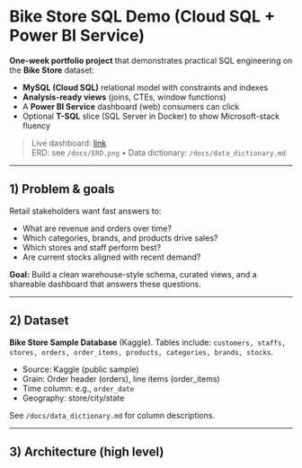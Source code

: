 # Bike Store SQL Demo (Cloud SQL + Power BI Service)

**One-week portfolio project** that demonstrates practical SQL engineering on the **Bike Store** dataset:
- **MySQL (Cloud SQL)** relational model with constraints and indexes
- **Analysis-ready views** (joins, CTEs, window functions)
- A **Power BI Service** dashboard (web) consumers can click
- Optional **T-SQL** slice (SQL Server in Docker) to show Microsoft-stack fluency

> Live dashboard: [link](https://app.powerbi.com/...)  
> ERD: see `/docs/ERD.png` • Data dictionary: `/docs/data_dictionary.md`

---

## 1) Problem & goals

Retail stakeholders want fast answers to:
- What are revenue and orders over time?
- Which categories, brands, and products drive sales?
- Which stores and staff perform best?
- Are current stocks aligned with recent demand?

**Goal:** Build a clean warehouse-style schema, curated views, and a shareable dashboard that answers these questions.

---

## 2) Dataset

**Bike Store Sample Database** (Kaggle). Tables include:
`customers, staffs, stores, orders, order_items, products, categories, brands, stocks`.

- Source: Kaggle (public sample)
- Grain: Order header (orders), line items (order_items)
- Time column: e.g., `order_date`
- Geography: store/city/state

See `/docs/data_dictionary.md` for column descriptions.

---

## 3) Architecture (high level)

